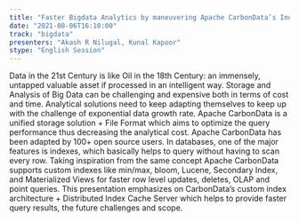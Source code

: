 ```yaml
---
title: "Faster Bigdata Analytics by maneuvering Apache CarbonData’s Indexes"
date: "2021-08-06T16:10:00" 
track: "bigdata"
presenters: "Akash R Nilugal, Kunal Kapoor"
stype: "English Session"
---
```

Data in the 21st Century is like Oil in the 18th Century: an immensely, untapped valuable asset if processed in an intelligent way. Storage and Analysis of Big Data can be challenging and expensive both in terms of cost and time. Analytical solutions need to keep adapting themselves to keep up with the challenge of exponential data growth rate.
 Apache CarbonData is a unified storage solution + File Format which aims to optimize the query performance thus decreasing the analytical cost. Apache CarbonData has been adapted by 100+ open source users. In databases, one of the major features is indexes, which basically helps to query without having to scan every row. Taking inspiration from the same concept Apache CarbonData supports custom indexes like min/max, bloom, Lucene, Secondary Index, and Materialized Views for faster row level updates, deletes, OLAP and point queries.
 This presentation emphasizes on CarbonData’s custom index architecture + Distributed Index Cache Server which helps to provide faster query results, the future challenges and scope.